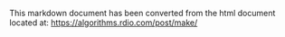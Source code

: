 

This markdown document has been converted from the html document located at:
https://algorithms.rdio.com/post/make/
